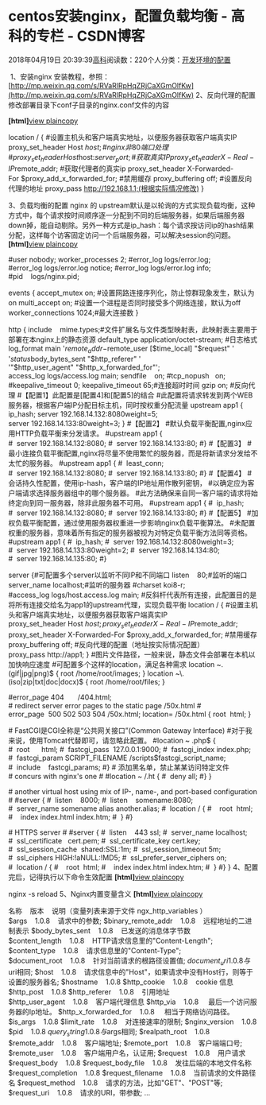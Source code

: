 
# centos安装nginx，配置负载均衡 - 高科的专栏 - CSDN博客

2018年04月19日 20:39:39[高科](https://me.csdn.net/pbymw8iwm)阅读数：220个人分类：[开发环境的配置																](https://blog.csdn.net/pbymw8iwm/article/category/1219848)


﻿﻿
1、安装nginx
安装教程，参照：[http://mp.weixin.qq.com/s/RVaRlRpHqZRjCaXGmOlfKw](http://mp.weixin.qq.com/s/RVaRlRpHqZRjCaXGmOlfKw)
2、反向代理的配置
修改部署目录下conf子目录的nginx.conf文件的内容

**[html]**[view plain](https://blog.csdn.net/csdn_ds/article/details/58605591#)[copy](https://blog.csdn.net/csdn_ds/article/details/58605591#)

location / {
\#设置主机头和客户端真实地址，以便服务器获取客户端真实IP
proxy_set_header Host $host;
\# nginx非80端口处理
\#proxy_set_header Host $host:$server_port;
\# 获取真实IP
proxy_set_header X-Real-IP $remote_addr;
\#获取代理者的真实ip
proxy_set_header X-Forwarded-For $proxy_add_x_forwarded_for;
\#禁用缓存
proxy_buffering off;
\#设置反向代理的地址
proxy_pass http://192.168.1.1;(根据实际情况修改)
}

3、负载均衡的配置
nginx 的 upstream默认是以轮询的方式实现负载均衡，这种方式中，每个请求按时间顺序逐一分配到不同的后端服务器，如果后端服务器down掉，能自动剔除。另外一种方式是ip_hash：每个请求按访问ip的hash结果分配，这样每个访客固定访问一个后端服务器，可以解决session的问题。
**[html]**[view plain](https://blog.csdn.net/csdn_ds/article/details/58605591#)[copy](https://blog.csdn.net/csdn_ds/article/details/58605591#)

\#user nobody;
worker_processes 2;
\#error_log logs/error.log;
\#error_log logs/error.log notice;
\#error_log logs/error.log info;
\#pid    logs/nginx.pid;

events {
accept_mutex on; \#设置网路连接序列化，防止惊群现象发生，默认为on
multi_accept on; \#设置一个进程是否同时接受多个网络连接，默认为off
worker_connections 1024;\#最大连接数
}

http {
include    mime.types;\#文件扩展名与文件类型映射表，此映射表主要用于部署在本nginx上的静态资源
default_type application/octet-stream;
\#日志格式
log_format main '$remote_addr - $remote_user [$time_local] "$request" '
'$status $body_bytes_sent "$http_referer" '
'"$http_user_agent" "$http_x_forwarded_for"';
access_log logs/access.log main;
sendfile    on;
\#tcp_nopush   on;
\#keepalive_timeout 0;
keepalive_timeout 65;\#连接超时时间
gzip on;
\#反向代理
\#【配置1】此配置是[配置4]和[配置5]的结合
\#此配置将请求转发到两个WEB服务器，根据客户端IP分配目标主机，同时按权重分配流量
upstream app1 {
ip_hash;
server 192.168.14.132:8080weight=5;
server 192.168.14.133:80weight=3;
}
\#【配置2】
\#默认负载平衡配置,nginx应用HTTP负载平衡来分发请求。
\#upstream app1 {
\#  server 192.168.14.132:8080;
\#  server 192.168.14.133:80;
\#}
\#【配置3】
\#最小连接负载平衡配置,nginx将尽量不使用繁忙的服务器，而是将新请求分发给不太忙的服务器。
\#upstream app1 {
\#  least_conn;
\#  server 192.168.14.132:8080;
\#  server 192.168.14.133:80;
\#}
\#【配置4】
\#会话持久性配置，使用ip-hash，客户端的IP地址用作散列密钥，
\#以确定应为客户端请求选择服务器组中的哪个服务器。
\#此方法确保来自同一客户端的请求将始终定向到同一服务器，除非此服务器不可用。
\#upstream app1 {
\#  ip_hash;
\#  server 192.168.14.132:8080;
\#  server 192.168.14.133:80;
\#}
\#【配置5】
\#加权负载平衡配置，通过使用服务器权重进一步影响nginx负载平衡算法。
\#未配置权重的服务器，意味着所有指定的服务器被视为对特定负载平衡方法同等资格。
\#upstream app1 {
\#  ip_hash;
\#  server 192.168.14.132:8080weight=3;
\#  server 192.168.14.133:80weight=2;
\#  server 192.168.14.134:80;
\#  server 192.168.14.135:80;
\#}

server {\#可配置多个server以监听不同IP和不同端口
listen    80;\#监听的端口
server_name localhost;\#监听的服务器
\#charset koi8-r;
\#access_log logs/host.access.log main;
\#反斜杆代表所有连接，此配置目的是将所有连接交给名为app1的upstream代理，实现负载平衡
location / {
\#设置主机头和客户端真实地址，以便服务器获取客户端真实IP
proxy_set_header Host $host;
proxy_set_header X-Real-IP $remote_addr;
proxy_set_header X-Forwarded-For $proxy_add_x_forwarded_for;
\#禁用缓存
proxy_buffering off;
\#反向代理的配置（地址按实际情况配置）
proxy_pass http://app1;
}
\#图片文件路径，一般来说，静态文件会部署在本机以加快响应速度
\#可配置多个这样的location，满足各种需求
location ~\.(gif|jpg|png)$ {
root /home/root/images;
}
location ~\.(iso|zip|txt|doc|docx)$ {
root /home/root/files;
}

\#error_page 404       /404.html;
\# redirect server error pages to the static page /50x.html
\#
error_page  500 502 503 504 /50x.html;
location= /50x.html {
root  html;
}

\# FastCGI是CGI全称是“公共网关接口”(Common Gateway Interface)
\#对于我来说，使用Tomcat代替即可，请忽略此配置。
\#location ~ \.php$ {
\#  root      html;
\#  fastcgi_pass  127.0.0.1:9000;
\#  fastcgi_index index.php;
\#  fastcgi_param SCRIPT_FILENAME /scripts$fastcgi_script_name;
\#  include    fastcgi_params;
\#}
\# 添加黑名单，禁止某某访问特定文件
\# concurs with nginx's one
\#
\#location ~ /\.ht {
\#  deny all;
\#}
}

\# another virtual host using mix of IP-, name-, and port-based configuration
\#
\#server {
\#  listen    8000;
\#  listen    somename:8080;
\#  server_name somename alias another.alias;
\#  location / {
\#    root  html;
\#    index index.html index.htm;
\#  }
\#}

\# HTTPS server
\#
\#server {
\#  listen    443 ssl;
\#  server_name localhost;
\#  ssl_certificate   cert.pem;
\#  ssl_certificate_key cert.key;
\#  ssl_session_cache  shared:SSL:1m;
\#  ssl_session_timeout 5m;
\#  ssl_ciphers HIGH:!aNULL:!MD5;
\#  ssl_prefer_server_ciphers on;
\#  location / {
\#    root  html;
\#    index index.html index.htm;
\#  }
\#}
}
4、配置完后，记得执行以下命令生效配置
**[html]**[view plain](https://blog.csdn.net/csdn_ds/article/details/58605591#)[copy](https://blog.csdn.net/csdn_ds/article/details/58605591#)

nginx -s reload
5、Nginx内置变量含义
**[html]**[view plain](https://blog.csdn.net/csdn_ds/article/details/58605591#)[copy](https://blog.csdn.net/csdn_ds/article/details/58605591#)

名称    版本    说明（变量列表来源于文件 ngx_http_variables ）
$args    1.0.8    请求中的参数;
$binary_remote_addr    1.0.8    远程地址的二进制表示
$body_bytes_sent    1.0.8    已发送的消息体字节数
$content_length    1.0.8    HTTP请求信息里的"Content-Length";
$content_type    1.0.8    请求信息里的"Content-Type";
$document_root    1.0.8    针对当前请求的根路径设置值;
$document_uri    1.0.8    与$uri相同;
$host    1.0.8    请求信息中的"Host"，如果请求中没有Host行，则等于设置的服务器名;
$hostname    1.0.8
$http_cookie    1.0.8    cookie 信息
$http_post    1.0.8
$http_referer    1.0.8    引用地址
$http_user_agent    1.0.8    客户端代理信息
$http_via    1.0.8     最后一个访问服务器的Ip地址。
$http_x_forwarded_for    1.0.8     相当于网络访问路径。
$is_args    1.0.8
$limit_rate    1.0.8    对连接速率的限制;
$nginx_version    1.0.8
$pid    1.0.8
$query_string    1.0.8    与$args相同;
$realpath_root    1.0.8
$remote_addr    1.0.8    客户端地址;
$remote_port    1.0.8    客户端端口号;
$remote_user    1.0.8    客户端用户名，认证用;
$request    1.0.8    用户请求
$request_body    1.0.8
$request_body_file    1.0.8    发往后端的本地文件名称
$request_completion    1.0.8
$request_filename    1.0.8    当前请求的文件路径名
$request_method    1.0.8    请求的方法，比如"GET"、"POST"等;
$request_uri    1.0.8    请求的URI，带参数;
...


